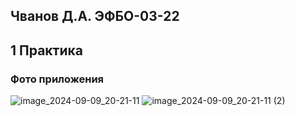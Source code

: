 ## Чванов Д.А. ЭФБО-03-22
## 1 Практика

### Фото приложения

![image_2024-09-09_20-21-11](https://github.com/user-attachments/assets/09df05c2-2657-4888-94aa-bc08f6201525)
![image_2024-09-09_20-21-11 (2)](https://github.com/user-attachments/assets/ef2726c0-503c-434f-917c-8f02a8926577)
